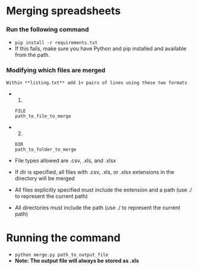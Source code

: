 # Merging spreadsheets

### Run the following command
- `pip install -r requirements.txt`
- If this fails, make sure you have Python and pip installed and available from the path.

### Modifying which files are merged

    Within **listing.txt** add 1+ pairs of lines using these two formats
- 1)
    ```
    FILE
    path_to_file_to_merge
    ```

- 2)
    ```
    DIR
    path_to_folder_to_merge
    ```

- File types allowed are .csv, .xls, and .xlsx
- If dir is specified, all files with .csv, .xls, or .xlsx extensions in the directory will be merged
- All files explicitly specified must include the extension and a path (use ./ to represent the current path)
- All directories must include the path (use ./ to represent the current path)

# Running the command
- `python merge.py path_to_output_file`
- **Note: The output file will always be stored as .xls**
